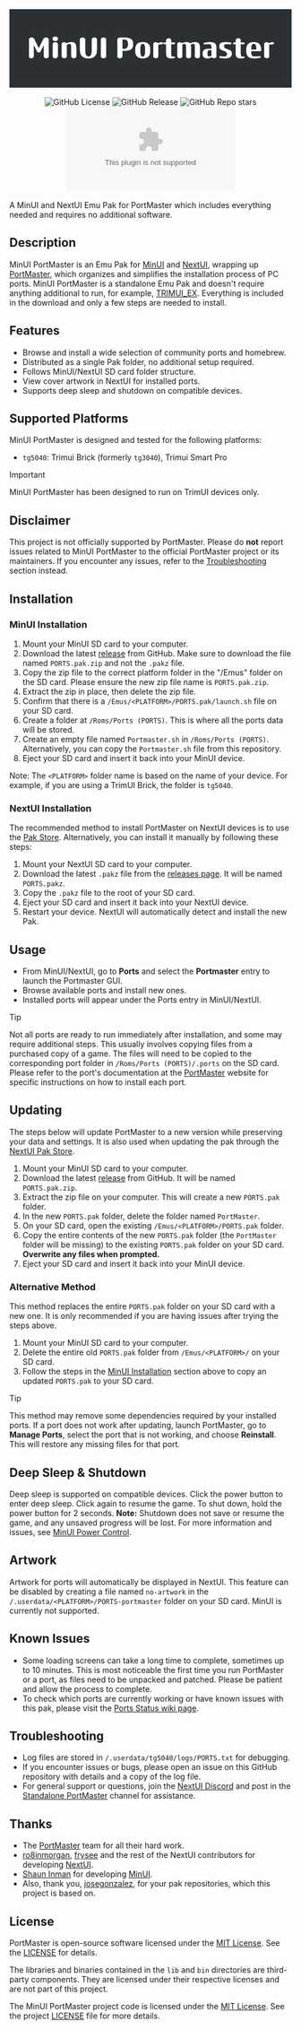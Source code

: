 <div align="center">
<img src=".github/resources/banner.png" width="auto" alt="MinUI Portmaster wordmark">

![GitHub License](https://img.shields.io/github/license/ben16w/minui-portmaster?style=for-the-badge)
![GitHub Release](https://img.shields.io/github/v/release/ben16w/minui-portmaster?sort=semver&style=for-the-badge)
![GitHub Repo stars](https://img.shields.io/github/stars/ben16w/minui-portmaster?style=for-the-badge)
![GitHub Downloads (specific asset, all releases)](https://img.shields.io/github/downloads/ben16w/minui-portmaster/PORTS.pak.zip?style=for-the-badge&label=Downloads)

</div>

A MinUI and NextUI Emu Pak for PortMaster which includes everything needed and requires no additional software.

## Description

MinUI PortMaster is an Emu Pak for [MinUI](https://github.com/shauninman/MinUI) and [NextUI](https://github.com/LoveRetro/NextUI), wrapping up [PortMaster](https://portmaster.games/), which organizes and simplifies the installation process of PC ports. MinUI PortMaster is a standalone Emu Pak and doesn't require anything additional to run, for example, [TRIMUI_EX](https://github.com/kloptops/TRIMUI_EX). Everything is included in the download and only a few steps are needed to install.

## Features

- Browse and install a wide selection of community ports and homebrew.
- Distributed as a single Pak folder, no additional setup required.
- Follows MinUI/NextUI SD card folder structure.
- View cover artwork in NextUI for installed ports.
- Supports deep sleep and shutdown on compatible devices.

## Supported Platforms

MinUI PortMaster is designed and tested for the following platforms:

- `tg5040`: Trimui Brick (formerly `tg3040`), Trimui Smart Pro

> [!IMPORTANT]
> MinUI PortMaster has been designed to run on TrimUI devices only.

## Disclaimer

This project is not officially supported by PortMaster. Please do **not** report issues related to MinUI PortMaster to the official PortMaster project or its maintainers. If you encounter any issues, refer to the [Troubleshooting](#troubleshooting) section instead.

## Installation

### MinUI Installation

1. Mount your MinUI SD card to your computer.
2. Download the latest [release](https://github.com/ben16w/minui-portmaster/releases) from GitHub. Make sure to download the file named `PORTS.pak.zip` and not the `.pakz` file.
3. Copy the zip file to the correct platform folder in the "/Emus" folder on the SD card. Please ensure the new zip file name is `PORTS.pak.zip`.
4. Extract the zip in place, then delete the zip file.
5. Confirm that there is a `/Emus/<PLATFORM>/PORTS.pak/launch.sh` file on your SD card.
6. Create a folder at `/Roms/Ports (PORTS)`. This is where all the ports data will be stored.
7. Create an empty file named `Portmaster.sh` in `/Roms/Ports (PORTS)`. Alternatively, you can copy the `Portmaster.sh` file from this repository.
8. Eject your SD card and insert it back into your MinUI device.

Note: The `<PLATFORM>` folder name is based on the name of your device. For example, if you are using a TrimUI Brick, the folder is `tg5040`.

### NextUI Installation

The recommended method to install PortMaster on NextUI devices is to use the [Pak Store](https://github.com/UncleJunVIP/nextui-pak-store). Alternatively, you can install it manually by following these steps:

1. Mount your NextUI SD card to your computer.
2. Download the latest `.pakz` file from the [releases page](https://github.com/ben16w/minui-portmaster/releases). It will be named `PORTS.pakz`.
3. Copy the `.pakz` file to the root of your SD card.
4. Eject your SD card and insert it back into your NextUI device.
5. Restart your device. NextUI will automatically detect and install the new Pak.

## Usage

- From MinUI/NextUI, go to **Ports** and select the **Portmaster** entry to launch the Portmaster GUI.
- Browse available ports and install new ones.
- Installed ports will appear under the Ports entry in MinUI/NextUI.

> [!TIP]
> Not all ports are ready to run immediately after installation, and some may require additional steps. This usually involves copying files from a purchased copy of a game. The files will need to be copied to the corresponding port folder in `/Roms/Ports (PORTS)/.ports` on the SD card. Please refer to the port's documentation at the [PortMaster](https://portmaster.games/games.html) website for specific instructions on how to install each port.

## Updating

The steps below will update PortMaster to a new version while preserving your data and settings. It is also used when updating the pak through the [NextUI Pak Store](https://github.com/UncleJunVIP/nextui-pak-store).

1. Mount your MinUI SD card to your computer.
2. Download the latest [release](https://github.com/ben16w/minui-portmaster/releases) from GitHub. It will be named `PORTS.pak.zip`.
3. Extract the zip file on your computer. This will create a new `PORTS.pak` folder.
4. In the new `PORTS.pak` folder, delete the folder named `PortMaster`.
5. On your SD card, open the existing `/Emus/<PLATFORM>/PORTS.pak` folder.
6. Copy the entire contents of the new `PORTS.pak` folder (the `PortMaster` folder will be missing) to the existing `PORTS.pak` folder on your SD card. **Overwrite any files when prompted.**
7. Eject your SD card and insert it back into your MinUI device.

### Alternative Method

This method replaces the entire `PORTS.pak` folder on your SD card with a new one. It is only recommended if you are having issues after trying the steps above.

1. Mount your MinUI SD card to your computer.
2. Delete the entire old `PORTS.pak` folder from `/Emus/<PLATFORM>/` on your SD card.
3. Follow the steps in the [MinUI Installation](#minui-installation) section above to copy an updated `PORTS.pak` to your SD card.

> [!TIP]
> This method may remove some dependencies required by your installed ports. If a port does not work after updating, launch PortMaster, go to **Manage Ports**, select the port that is not working, and choose **Reinstall**. This will restore any missing files for that port.

## Deep Sleep & Shutdown

Deep sleep is supported on compatible devices. Click the power button to enter deep sleep. Click again to resume the game. To shut down, hold the power button for 2 seconds. **Note:** Shutdown does not save or resume the game, and any unsaved progress will be lost. For more information and issues, see [MinUI Power Control](https://github.com/ben16w/minui-power-control).

## Artwork

Artwork for ports will automatically be displayed in NextUI. This feature can be disabled by creating a file named `no-artwork` in the `/.userdata/<PLATFORM>/PORTS-portmaster` folder on your SD card. MinUI is currently not supported.

## Known Issues

- Some loading screens can take a long time to complete, sometimes up to 10 minutes. This is most noticeable the first time you run PortMaster or a port, as files need to be unpacked and patched. Please be patient and allow the process to complete.
- To check which ports are currently working or have known issues with this pak, please visit the [Ports Status wiki page](https://github.com/ben16w/minui-portmaster/wiki/Ports-Status).

## Troubleshooting

- Log files are stored in `/.userdata/tg5040/logs/PORTS.txt` for debugging.
- If you encounter issues or bugs, please open an issue on this GitHub repository with details and a copy of the log file.
- For general support or questions, join the [NextUI Discord](https://discord.gg/HKd7wqZk3h) and post in the [Standalone PortMaster](https://discord.com/channels/1347893601337737338/1365382235544485959) channel for assistance.

## Thanks

- The [PortMaster](https://portmaster.games/) team for all their hard work.
- [ro8inmorgan](https://github.com/ro8inmorgan), [frysee](https://github.com/frysee) and the rest of the NextUI contributors for developing [NextUI](https://github.com/LoveRetro/NextUI).
- [Shaun Inman](https://github.com/shauninman) for developing [MinUI](https://github.com/shauninman/MinUI).
- Also, thank you, [josegonzalez](https://github.com/josegonzalez), for your pak repositories, which this project is based on.

## License

PortMaster is open-source software licensed under the [MIT License](https://opensource.org/licenses/MIT). See the [LICENSE](https://raw.githubusercontent.com/PortsMaster/PortMaster-GUI/refs/heads/main/LICENSE) for details.

The libraries and binaries contained in the `lib` and `bin` directories are third-party components. They are licensed under their respective licenses and are not part of this project.

The MinUI PortMaster project code is licensed under the [MIT License](https://opensource.org/licenses/MIT). See the project [LICENSE](LICENSE) file for more details.
